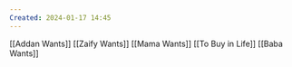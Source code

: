 ```yaml
---
Created: 2024-01-17 14:45
---
```

[[Addan Wants]]
[[Zaify Wants]]
[[Mama Wants]]
[[To Buy in Life]]
[[Baba Wants]]
